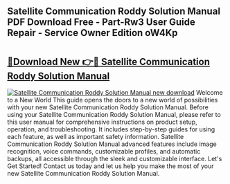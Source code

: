 ## Satellite Communication Roddy Solution Manual PDF Download Free - Part-Rw3 User Guide Repair - Service Owner Edition oW4Kp

# <h2><a href="http://bc76633.oget.top/?id=Satellite+Communication+Roddy+Solution+Manual">🔗Download New 👉🔴 Satellite Communication Roddy Solution Manual</a></h2>

[![Satellite Communication Roddy Solution Manual new download](https://i.imgur.com/5g1atiW.png)](http://bc76633.oget.top/?id=Satellite+Communication+Roddy+Solution+Manual)
Welcome to a New World This guide opens the doors to a new world of possibilities with your new Satellite Communication Roddy Solution Manual. Before using your Satellite Communication Roddy Solution Manual, please refer to this user manual for comprehensive instructions on product setup, operation, and troubleshooting. It includes step-by-step guides for using each feature, as well as important safety information. Satellite Communication Roddy Solution Manual advanced features include image recognition, voice commands, customizable profiles, and automatic backups, all accessible through the sleek and customizable interface. Let's Get Started! Contact us today and let us help you make the most of your new Satellite Communication Roddy Solution Manual.
